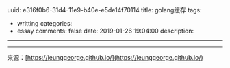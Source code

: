 uuid: e316f0b6-31d4-11e9-b40e-e5de14f70114
title: golang缓存
tags:
  - writting
categories:
  - essay
comments: false
date: 2019-01-26 19:04:00
description:
---


---
<link rel="stylesheet" href="http://yandex.st/highlightjs/6.1/styles/default.min.css">
<script src="http://yandex.st/highlightjs/6.1/highlight.min.js"></script>
<script>
hljs.tabReplace = ' ';
hljs.initHighlightingOnLoad();
</script>


来源：[https://leunggeorge.github.io/](https://leunggeorge.github.io/)